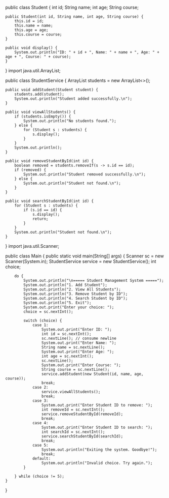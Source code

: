 public class Student {
    int id;
    String name;
    int age;
    String course;

    public Student(int id, String name, int age, String course) {
        this.id = id;
        this.name = name;
        this.age = age;
        this.course = course;
    }

    public void display() {
        System.out.println("ID: " + id + ", Name: " + name + ", Age: " + age + ", Course: " + course);
    }
}
import java.util.ArrayList;

public class StudentService {
    ArrayList<Student> students = new ArrayList<>();

    public void addStudent(Student student) {
        students.add(student);
        System.out.println("Student added successfully.\n");
    }

    public void viewAllStudents() {
        if (students.isEmpty()) {
            System.out.println("No students found.");
        } else {
            for (Student s : students) {
                s.display();
            }
        }
        System.out.println();
    }

    public void removeStudentById(int id) {
        boolean removed = students.removeIf(s -> s.id == id);
        if (removed) {
            System.out.println("Student removed successfully.\n");
        } else {
            System.out.println("Student not found.\n");
        }
    }

    public void searchStudentById(int id) {
        for (Student s : students) {
            if (s.id == id) {
                s.display();
                return;
            }
        }
        System.out.println("Student not found.\n");
    }
}
import java.util.Scanner;

public class Main {
    public static void main(String[] args) {
        Scanner sc = new Scanner(System.in);
        StudentService service = new StudentService();
        int choice;

        do {
            System.out.println("\n===== Student Management System =====");
            System.out.println("1. Add Student");
            System.out.println("2. View All Students");
            System.out.println("3. Remove Student by ID");
            System.out.println("4. Search Student by ID");
            System.out.println("5. Exit");
            System.out.print("Enter your choice: ");
            choice = sc.nextInt();

            switch (choice) {
                case 1:
                    System.out.print("Enter ID: ");
                    int id = sc.nextInt();
                    sc.nextLine(); // consume newline
                    System.out.print("Enter Name: ");
                    String name = sc.nextLine();
                    System.out.print("Enter Age: ");
                    int age = sc.nextInt();
                    sc.nextLine();
                    System.out.print("Enter Course: ");
                    String course = sc.nextLine();
                    service.addStudent(new Student(id, name, age, course));
                    break;
                case 2:
                    service.viewAllStudents();
                    break;
                case 3:
                    System.out.print("Enter Student ID to remove: ");
                    int removeId = sc.nextInt();
                    service.removeStudentById(removeId);
                    break;
                case 4:
                    System.out.print("Enter Student ID to search: ");
                    int searchId = sc.nextInt();
                    service.searchStudentById(searchId);
                    break;
                case 5:
                    System.out.println("Exiting the system. Goodbye!");
                    break;
                default:
                    System.out.println("Invalid choice. Try again.");
            }

        } while (choice != 5);
    }
}
